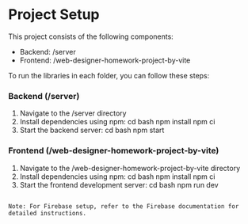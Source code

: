 
# Project Setup

This project consists of the following components:
- Backend: /server
- Frontend: /web-designer-homework-project-by-vite

To run the libraries in each folder, you can follow these steps:

### Backend (/server)
1. Navigate to the /server directory
2. Install dependencies using npm:
cd bash
npm install
npm ci
3. Start the backend server:
cd bash
npm start


### Frontend (/web-designer-homework-project-by-vite)
1. Navigate to the /web-designer-homework-project-by-vite directory
2. Install dependencies using npm:
cd bash
npm install
npm ci
3. Start the frontend development server:
cd bash
npm run dev
```

Note: For Firebase setup, refer to the Firebase documentation for detailed instructions.